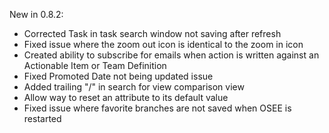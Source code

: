 New in 0.8.2:

  - Corrected Task in task search window not saving after refresh
  - Fixed issue where the zoom out icon is identical to the zoom in icon
  - Created ability to subscribe for emails when action is written
    against an Actionable Item or Team Definition
  - Fixed Promoted Date not being updated issue
  - Added trailing "/" in search for view comparison view
  - Allow way to reset an attribute to its default value
  - Fixed issue where favorite branches are not saved when OSEE is
    restarted

